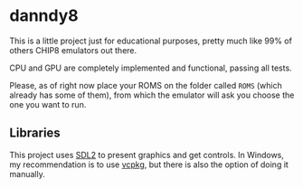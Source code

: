# danndy8
This is a little project just for educational purposes, pretty much like 99% of others CHIP8 emulators out there.

CPU and GPU are completely implemented and functional, passing all tests.

Please, as of right now place your ROMS on the folder called ```ROMS``` (which already has some of them), from which the emulator will ask you choose the one you want to run.

## Libraries

This project uses [SDL2](https://www.libsdl.org/download-2.0.php) to present graphics and get controls. In Windows, my recommendation is to use [vcpkg](https://vcpkg.io/en/index.html), but there is also the option of doing it manually.
